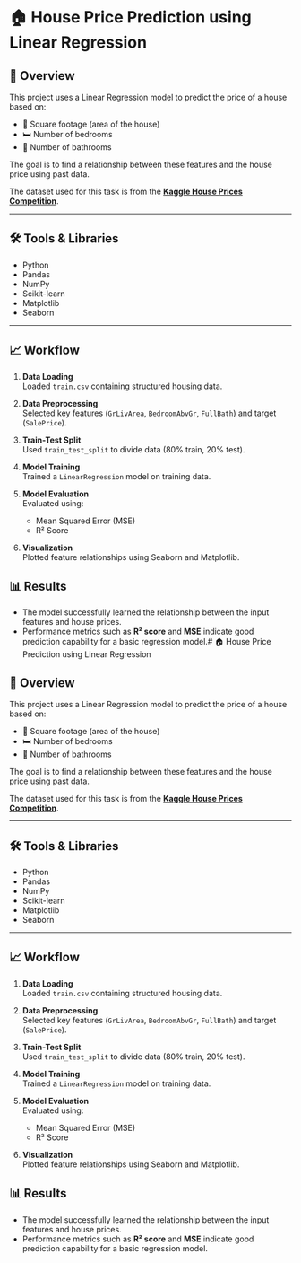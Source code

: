 # 🏠 House Price Prediction using Linear Regression

## 📌 Overview
This project uses a Linear Regression model to predict the price of a house based on:

- 📏 Square footage (area of the house)  
- 🛏️ Number of bedrooms  
- 🛁 Number of bathrooms  

The goal is to find a relationship between these features and the house price using past data.

The dataset used for this task is from the **[Kaggle House Prices Competition](https://www.kaggle.com/c/house-prices-advanced-regression-techniques/data)**.

---

## 🛠️ Tools & Libraries
- Python
- Pandas
- NumPy
- Scikit-learn
- Matplotlib
- Seaborn

---

## 📈 Workflow

1. **Data Loading**  
   Loaded `train.csv` containing structured housing data.

2. **Data Preprocessing**  
   Selected key features (`GrLivArea`, `BedroomAbvGr`, `FullBath`) and target (`SalePrice`).

3. **Train-Test Split**  
   Used `train_test_split` to divide data (80% train, 20% test).

4. **Model Training**  
   Trained a `LinearRegression` model on training data.

5. **Model Evaluation**  
   Evaluated using:
   - Mean Squared Error (MSE)
   - R² Score

6. **Visualization**  
   Plotted feature relationships using Seaborn and Matplotlib.

## 📊 Results
- The model successfully learned the relationship between the input features and house prices.
- Performance metrics such as **R² score** and **MSE** indicate good prediction capability for a basic regression model.# 🏠 House Price Prediction using Linear Regression

## 📌 Overview
This project uses a Linear Regression model to predict the price of a house based on:

- 📏 Square footage (area of the house)  
- 🛏️ Number of bedrooms  
- 🛁 Number of bathrooms  

The goal is to find a relationship between these features and the house price using past data.

The dataset used for this task is from the **[Kaggle House Prices Competition](https://www.kaggle.com/c/house-prices-advanced-regression-techniques/data)**.

---

## 🛠️ Tools & Libraries
- Python
- Pandas
- NumPy
- Scikit-learn
- Matplotlib
- Seaborn

---

## 📈 Workflow

1. **Data Loading**  
   Loaded `train.csv` containing structured housing data.

2. **Data Preprocessing**  
   Selected key features (`GrLivArea`, `BedroomAbvGr`, `FullBath`) and target (`SalePrice`).

3. **Train-Test Split**  
   Used `train_test_split` to divide data (80% train, 20% test).

4. **Model Training**  
   Trained a `LinearRegression` model on training data.

5. **Model Evaluation**  
   Evaluated using:
   - Mean Squared Error (MSE)
   - R² Score

6. **Visualization**  
   Plotted feature relationships using Seaborn and Matplotlib.

## 📊 Results
- The model successfully learned the relationship between the input features and house prices.
- Performance metrics such as **R² score** and **MSE** indicate good prediction capability for a basic regression model.
